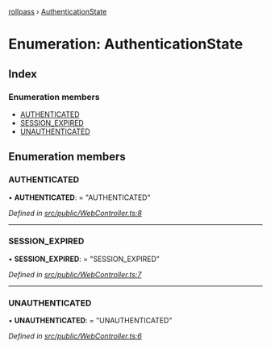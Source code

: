 [rollpass](../README.md) › [AuthenticationState](authenticationstate.md)

# Enumeration: AuthenticationState

## Index

### Enumeration members

* [AUTHENTICATED](authenticationstate.md#authenticated)
* [SESSION_EXPIRED](authenticationstate.md#session_expired)
* [UNAUTHENTICATED](authenticationstate.md#unauthenticated)

## Enumeration members

###  AUTHENTICATED

• **AUTHENTICATED**: = "AUTHENTICATED"

*Defined in [src/public/WebController.ts:8](https://github.com/RollPass/rollpass-js/blob/f102b18/src/public/WebController.ts#L8)*

___

###  SESSION_EXPIRED

• **SESSION_EXPIRED**: = "SESSION_EXPIRED"

*Defined in [src/public/WebController.ts:7](https://github.com/RollPass/rollpass-js/blob/f102b18/src/public/WebController.ts#L7)*

___

###  UNAUTHENTICATED

• **UNAUTHENTICATED**: = "UNAUTHENTICATED"

*Defined in [src/public/WebController.ts:6](https://github.com/RollPass/rollpass-js/blob/f102b18/src/public/WebController.ts#L6)*
